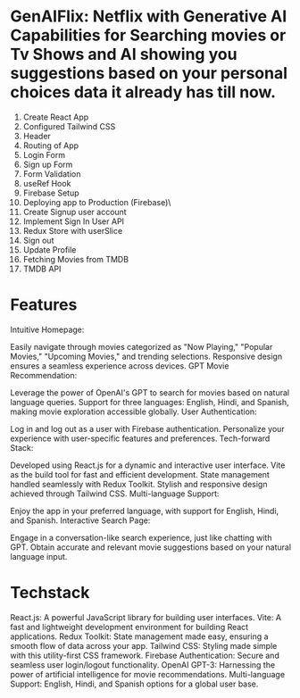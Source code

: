 # GenAIFlix: Netflix with Generative AI Capabilities for Searching movies or Tv Shows and AI showing you suggestions based on your personal choices data it already has till now. 

1. Create React App
2. Configured Tailwind CSS
3. Header
4. Routing of App
5. Login Form
6. Sign up Form
7. Form Validation
8. useRef Hook
9. Firebase Setup
10. Deploying app to Production (Firebase)\
11. Create Signup user account
12. Implement Sign In User API
13. Redux Store with userSlice
14. Sign out
15. Update Profile
16. Fetching Movies from TMDB
17. TMDB API


# Features
Intuitive Homepage:

Easily navigate through movies categorized as "Now Playing," "Popular Movies," "Upcoming Movies," and trending selections.
Responsive design ensures a seamless experience across devices.
GPT Movie Recommendation:

Leverage the power of OpenAI's GPT to search for movies based on natural language queries.
Support for three languages: English, Hindi, and Spanish, making movie exploration accessible globally.
User Authentication:

Log in and log out as a user with Firebase authentication.
Personalize your experience with user-specific features and preferences.
Tech-forward Stack:

Developed using React.js for a dynamic and interactive user interface.
Vite as the build tool for fast and efficient development.
State management handled seamlessly with Redux Toolkit.
Stylish and responsive design achieved through Tailwind CSS.
Multi-language Support:

Enjoy the app in your preferred language, with support for English, Hindi, and Spanish.
Interactive Search Page:

Engage in a conversation-like search experience, just like chatting with GPT.
Obtain accurate and relevant movie suggestions based on your natural language input.

# Techstack
React.js: A powerful JavaScript library for building user interfaces.
Vite: A fast and lightweight development environment for building React applications.
Redux Toolkit: State management made easy, ensuring a smooth flow of data across your app.
Tailwind CSS: Styling made simple with this utility-first CSS framework.
Firebase Authentication: Secure and seamless user login/logout functionality.
OpenAI GPT-3: Harnessing the power of artificial intelligence for movie recommendations.
Multi-language Support: English, Hindi, and Spanish options for a global user base.